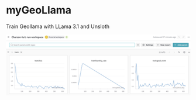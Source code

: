 # myGeoLlama
Train Geollama with LLama 3.1 and Unsloth

![alt text](https://github.com/chaoshun2025/myGeoLlama/blob/main/myGeoLlamaTrainingCurves.jpg "myGeoLlama finetuning training loss curves")
